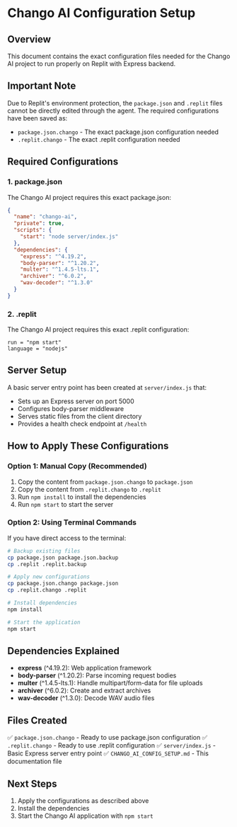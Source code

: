 # Chango AI Configuration Setup

## Overview
This document contains the exact configuration files needed for the Chango AI project to run properly on Replit with Express backend.

## Important Note
Due to Replit's environment protection, the `package.json` and `.replit` files cannot be directly edited through the agent. The required configurations have been saved as:
- `package.json.chango` - The exact package.json configuration needed
- `.replit.chango` - The exact .replit configuration needed

## Required Configurations

### 1. package.json
The Chango AI project requires this exact package.json:

```json
{
  "name": "chango-ai",
  "private": true,
  "scripts": {
    "start": "node server/index.js"
  },
  "dependencies": {
    "express": "^4.19.2",
    "body-parser": "^1.20.2",
    "multer": "^1.4.5-lts.1",
    "archiver": "^6.0.2",
    "wav-decoder": "^1.3.0"
  }
}
```

### 2. .replit
The Chango AI project requires this exact .replit configuration:

```
run = "npm start"
language = "nodejs"
```

## Server Setup
A basic server entry point has been created at `server/index.js` that:
- Sets up an Express server on port 5000
- Configures body-parser middleware
- Serves static files from the client directory
- Provides a health check endpoint at `/health`

## How to Apply These Configurations

### Option 1: Manual Copy (Recommended)
1. Copy the content from `package.json.chango` to `package.json`
2. Copy the content from `.replit.chango` to `.replit`
3. Run `npm install` to install the dependencies
4. Run `npm start` to start the server

### Option 2: Using Terminal Commands
If you have direct access to the terminal:
```bash
# Backup existing files
cp package.json package.json.backup
cp .replit .replit.backup

# Apply new configurations
cp package.json.chango package.json
cp .replit.chango .replit

# Install dependencies
npm install

# Start the application
npm start
```

## Dependencies Explained
- **express** (^4.19.2): Web application framework
- **body-parser** (^1.20.2): Parse incoming request bodies
- **multer** (^1.4.5-lts.1): Handle multipart/form-data for file uploads
- **archiver** (^6.0.2): Create and extract archives
- **wav-decoder** (^1.3.0): Decode WAV audio files

## Files Created
✅ `package.json.chango` - Ready to use package.json configuration
✅ `.replit.chango` - Ready to use .replit configuration
✅ `server/index.js` - Basic Express server entry point
✅ `CHANGO_AI_CONFIG_SETUP.md` - This documentation file

## Next Steps
1. Apply the configurations as described above
2. Install the dependencies
3. Start the Chango AI application with `npm start`